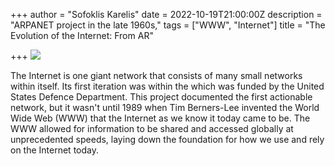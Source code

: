 +++
author = "Sofoklis Karelis"
date = 2022-10-19T21:00:00Z
description = "ARPANET project in the late 1960s,"
tags = ["WWW", "Internet"]
title = "The Evolution of the Internet: From AR"

+++
   ![](/uploads/internet.jpg)

The Internet is one giant network that consists of many small networks within itself. Its first iteration was within the  which was funded by the United States Defence Department. This project documented the first actionable network, but it wasn't until 1989 when Tim Berners-Lee invented the World Wide Web (WWW) that the Internet as we know it today came to be. The WWW allowed for information to be shared and accessed globally at unprecedented speeds, laying down the foundation for how we use and rely on the Internet today.